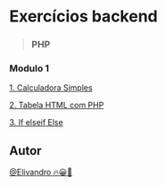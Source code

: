 # Exercícios backend

> ### PHP

### Modulo 1

[1. Calculadora Simples](./Modulo01/exercicio/exercicio1.php)

[2. Tabela HTML com PHP](./Modulo01/exercicio/exercicio2.php)

[3. If elseif Else](./Modulo01/exercicio/exercicio2.php)

## Autor

[@Elivandro 🔥😀🚀](https://www.github.com/Elivandro/)
